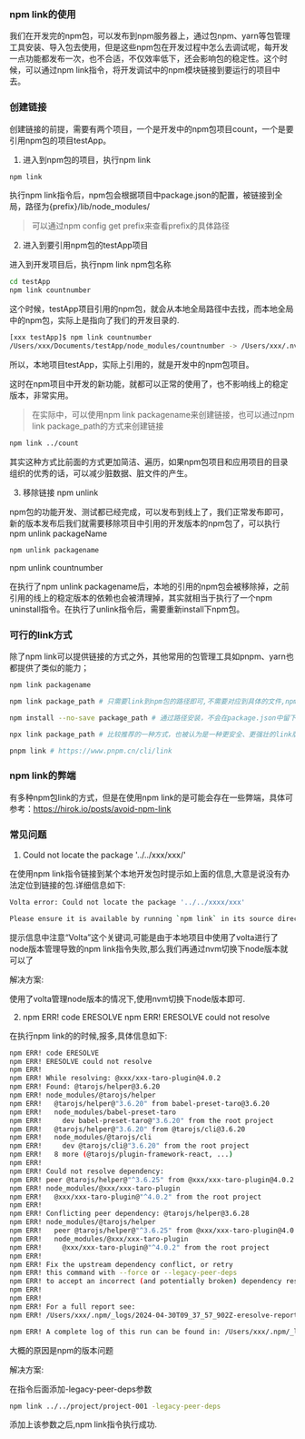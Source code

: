 ### npm link的使用

我们在开发完的npm包，可以发布到npm服务器上，通过包npm、yarn等包管理工具安装、导入包去使用，但是这些npm包在开发过程中怎么去调试呢，每开发一点功能都发布一次，也不合适，不仅效率低下，还会影响包的稳定性。这个时候，可以通过npm link指令，将开发调试中的npm模块链接到要运行的项目中去。

### 创建链接

创建链接的前提，需要有两个项目，一个是开发中的npm包项目count，一个是要引用npm包的项目testApp。

1. 进入到npm包的项目，执行npm link

```bash
npm link
```

执行npm link指令后，npm包会根据项目中package.json的配置，被链接到全局，路径为{prefix}/lib/node_modules/<package>

> 可以通过npm config get prefix来查看prefix的具体路径

2. 进入到要引用npm包的testApp项目

进入到开发项目后，执行npm link npm包名称

```bash
cd testApp
npm link countnumber
```

这个时候，testApp项目引用的npm包，就会从本地全局路径中去找，而本地全局中的npm包，实际上是指向了我们的开发目录的.

```bash
[xxx testApp]$ npm link countnumber
/Users/xxx/Documents/testApp/node_modules/countnumber -> /Users/xxx/.nvm/versions/node/v14.16.0/lib/node_modules/countnumber -> /Users/xxx/Documents/count
```

所以，本地项目testApp，实际上引用的，就是开发中的npm包项目。

这时在npm项目中开发的新功能，就都可以正常的使用了，也不影响线上的稳定版本，非常实用。

> 在实际中，可以使用npm link packagename来创建链接，也可以通过npm link package_path的方式来创建链接

```bash
npm link ../count
```

其实这种方式比前面的方式更加简洁、遍历，如果npm包项目和应用项目的目录组织的优秀的话，可以减少脏数据、脏文件的产生。

3. 移除链接 npm unlink

npm包的功能开发、测试都已经完成，可以发布到线上了，我们正常发布即可，新的版本发布后我们就需要移除项目中引用的开发版本的npm包了，可以执行npm unlink packageName

```bash
npm unlink packagename
```

npm unlink countnumber

在执行了npm unlink packagename后，本地的引用的npm包会被移除掉，之前引用的线上的稳定版本的依赖也会被清理掉，其实就相当于执行了一个npm uninstall指令。在执行了unlink指令后，需要重新install下npm包。

### 可行的link方式

除了npm link可以提供链接的方式之外，其他常用的包管理工具如pnpm、yarn也都提供了类似的能力；

```bash
npm link packagename

npm link package_path # 只需要link到npm包的路径即可,不需要对应到具体的文件,npm link ../eslint-cli

npm install --no-save package_path # 通过路径安装，不会在package.json中留下安装路径

npx link package_path # 比较推荐的一种方式，也被认为是一种更安全、更强壮的link版本，https://www.yarnpkg.cn/package/link

pnpm link # https://www.pnpm.cn/cli/link
```

### npm link的弊端

有多种npm包link的方式，但是在使用npm link的是可能会存在一些弊端，具体可参考：https://hirok.io/posts/avoid-npm-link

### 常见问题

1. Could not locate the package '../../xxx/xxx/'

在使用npm link指令链接到某个本地开发包时提示如上面的信息,大意是说没有办法定位到链接的包.详细信息如下:

```bash
Volta error: Could not locate the package '../../xxxx/xxx'

Please ensure it is available by running `npm link` in its source directory.
```

提示信息中注意“Volta”这个关键词,可能是由于本地项目中使用了volta进行了node版本管理导致的npm link指令失败,那么我们再通过nvm切换下node版本就可以了

解决方案:

使用了volta管理node版本的情况下,使用nvm切换下node版本即可.

2. npm ERR! code ERESOLVE
npm ERR! ERESOLVE could not resolve

在执行npm link的的时候,报多,具体信息如下:

```bash
npm ERR! code ERESOLVE
npm ERR! ERESOLVE could not resolve
npm ERR! 
npm ERR! While resolving: @xxx/xxx-taro-plugin@4.0.2
npm ERR! Found: @tarojs/helper@3.6.20
npm ERR! node_modules/@tarojs/helper
npm ERR!   @tarojs/helper@"3.6.20" from babel-preset-taro@3.6.20
npm ERR!   node_modules/babel-preset-taro
npm ERR!     dev babel-preset-taro@"3.6.20" from the root project
npm ERR!   @tarojs/helper@"3.6.20" from @tarojs/cli@3.6.20
npm ERR!   node_modules/@tarojs/cli
npm ERR!     dev @tarojs/cli@"3.6.20" from the root project
npm ERR!   8 more (@tarojs/plugin-framework-react, ...)
npm ERR! 
npm ERR! Could not resolve dependency:
npm ERR! peer @tarojs/helper@"^3.6.25" from @xxx/xxx-taro-plugin@4.0.2
npm ERR! node_modules/@xxx/xxx-taro-plugin
npm ERR!   @xxx/xxx-taro-plugin@"^4.0.2" from the root project
npm ERR! 
npm ERR! Conflicting peer dependency: @tarojs/helper@3.6.28
npm ERR! node_modules/@tarojs/helper
npm ERR!   peer @tarojs/helper@"^3.6.25" from @xxx/xxx-taro-plugin@4.0.2
npm ERR!   node_modules/@xxx/xxx-taro-plugin
npm ERR!     @xxx/xxx-taro-plugin@"^4.0.2" from the root project
npm ERR! 
npm ERR! Fix the upstream dependency conflict, or retry
npm ERR! this command with --force or --legacy-peer-deps
npm ERR! to accept an incorrect (and potentially broken) dependency resolution.
npm ERR! 
npm ERR! 
npm ERR! For a full report see:
npm ERR! /Users/xxx/.npm/_logs/2024-04-30T09_37_57_902Z-eresolve-report.txt

npm ERR! A complete log of this run can be found in: /Users/xxx/.npm/_logs/2024-04-30T09_37_57_902Z-debug-0.log
```

大概的原因是npm的版本问题

解决方案:

在指令后面添加-legacy-peer-deps参数

```bash
npm link ../../project/project-001 -legacy-peer-deps
```

添加上该参数之后,npm link指令执行成功.